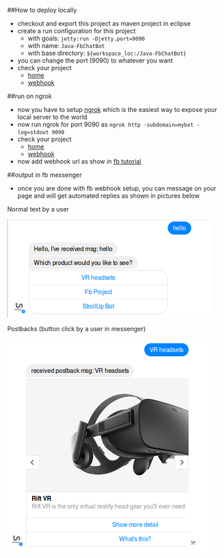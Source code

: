 ##How to deploy locally
 - checkout and export this project as maven project in eclipse
 - create a run configuration for this project 
   - with goals: `jetty:run -Djetty.port=9090`
   - with name: `Java-FbChatBot`
   - with base directory: `${workspace_loc:/Java-FbChatBot}`
 - you can change the port (9090) to whatever you want
 - check your project 
    - [home](http://localhost:9090/bot/) 
    - [webhook](http://localhost:9090/bot/webhook?hub.verify_token=whatever_string_you_or_your_friends_wish&hub.challenge=your_name)
  
 
##run on ngrok
 - now you have to setup [ngrok](https://ngrok.com/) which is the easiest way to expose your local server to the world 
 - now run ngrok for port 9090 as `ngrok http -subdomain=mybot -log=stdout 9090`
 - check your project 
    - [home](https://mybot.ngrok.io/bot/) 
    - [webhook](https://mybot.ngrok.io/bot/webhook?hub.verify_token=whatever_string_you_or_your_friends_wish&hub.challenge=your_name)
 - now add webhook url as show in [fb tutorial](https://developers.facebook.com/docs/messenger-platform/implementation#setup_webhook)
 
##output in fb messenger
 - once you are done with fb  webhook setup, you can message on your page and will get automated replies as shown in pictures below

Normal text by a user

  ![Normal text](screenshots/msg_text.png)
  
Postbacks (button click by a user in messenger)

  ![PostBacks](screenshots/msg_postback.png)
 
 
